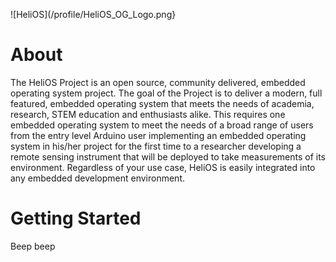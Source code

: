 ![HeliOS](/profile/HeliOS_OG_Logo.png}
# About
The HeliOS Project is an open source, community delivered, embedded operating system project. The goal of the Project is to deliver a modern, full featured, embedded operating system that meets the needs of academia, research, STEM education and enthusiasts alike. This requires one embedded operating system to meet the needs of a broad range of users from the entry level Arduino user implementing an embedded operating system in his/her project for the first time to a researcher developing a remote sensing instrument that will be deployed to take measurements of its environment. Regardless of your use case, HeliOS is easily integrated into any embedded development environment.
# Getting Started
Beep beep
